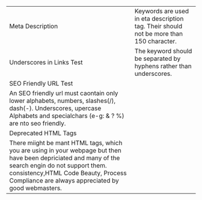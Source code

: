 <html>
<body>
<table>
<tr><td>Meta Description</td>
<td>Keywords are used in eta description tag. Their should not be more than 150 character.</td></tr>
<tr><td>Underscores in Links Test</td> 
<td>The keyword should be separated by hyphens rather than underscores.</td></tr>
<tr><td>SEO Friendly URL Test</td>
<tr><td> An SEO friendly url must caontain only lower alphabets, numbers, slashes(/), dash(-). Underscores, upercase Alphabets and specialchars (e-g: & ? %) are nto seo friendly.</td></tr>
<tr><td>Deprecated HTML Tags</td>
<tr><td>There miight be mant HTML tags, which you are using in your webpage but then have been depriciated and many of the search engin do not support them. consistency,HTML Code Beauty, Process Compliance are always appreciated by good webmasters.</td></tr>
</table>
</body>
</html>
